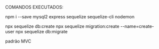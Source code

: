 COMANDOS EXECUTADOS:

npm i --save mysql2 express sequelize sequelize-cli nodemon

npx sequelize db:create
npx sequelize migration:create --name=create-user
npx sequelize db:migrate



padrão MVC